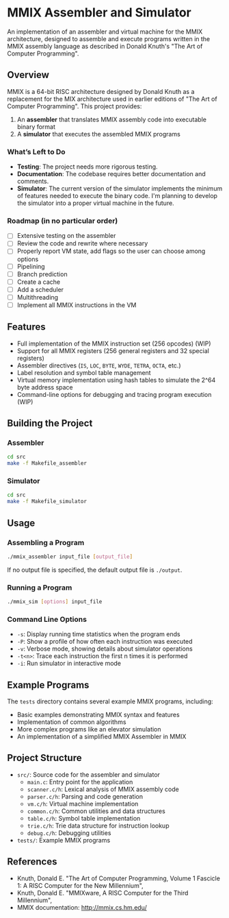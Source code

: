 # MMIX Assembler and Simulator
An implementation of an assembler and virtual machine for the MMIX architecture, designed to assemble and execute programs written in the MMIX assembly language as described in Donald Knuth's "The Art of Computer Programming".

## Overview

MMIX is a 64-bit RISC architecture designed by Donald Knuth as a replacement for the MIX architecture used in earlier editions of "The Art of Computer Programming". This project provides:

1. An **assembler** that translates MMIX assembly code into executable binary format
2. A **simulator** that executes the assembled MMIX programs

### What’s Left to Do
- **Testing**: The project needs more rigorous testing.
- **Documentation**: The codebase requires better documentation and comments.
- **Simulator**: The current version of the simulator implements the minimum of features needed to execute the binary code. I'm planning to develop the simulator into a proper virtual machine in the future.

### Roadmap (in no particular order)
- [ ] Extensive testing on the assembler
- [ ] Review the code and rewrite where necessary
- [ ] Properly report VM state, add flags so the user can choose among options
- [ ] Pipelining
- [ ] Branch prediction
- [ ] Create a cache
- [ ] Add a scheduler
- [ ] Multithreading
- [ ] Implement all MMIX instructions in the VM

## Features

- Full implementation of the MMIX instruction set (256 opcodes) (WIP)
- Support for all MMIX registers (256 general registers and 32 special registers)
- Assembler directives (`IS`, `LOC`, `BYTE`, `WYDE`, `TETRA`, `OCTA`, etc.)
- Label resolution and symbol table management
- Virtual memory implementation using hash tables to simulate the 2^64 byte address space
- Command-line options for debugging and tracing program execution (WIP)

## Building the Project

### Assembler

```bash
cd src
make -f Makefile_assembler
```

### Simulator

```bash
cd src
make -f Makefile_simulator
```

## Usage

### Assembling a Program

```bash
./mmix_assembler input_file [output_file]
```

If no output file is specified, the default output file is `./output`.

### Running a Program

```bash
./mmix_sim [options] input_file
```

### Command Line Options

- `-s`: Display running time statistics when the program ends
- `-P`: Show a profile of how often each instruction was executed
- `-v`: Verbose mode, showing details about simulator operations
- `-t<n>`: Trace each instruction the first n times it is performed
- `-i`: Run simulator in interactive mode

## Example Programs

The `tests` directory contains several example MMIX programs, including:

- Basic examples demonstrating MMIX syntax and features
- Implementation of common algorithms
- More complex programs like an elevator simulation
- An implementation of a simplified MMIX Assembler in MMIX

## Project Structure

- `src/`: Source code for the assembler and simulator
  - `main.c`: Entry point for the application
  - `scanner.c/h`: Lexical analysis of MMIX assembly code
  - `parser.c/h`: Parsing and code generation
  - `vm.c/h`: Virtual machine implementation
  - `common.c/h`: Common utilities and data structures
  - `table.c/h`: Symbol table implementation
  - `trie.c/h`: Trie data structure for instruction lookup
  - `debug.c/h`: Debugging utilities
- `tests/`: Example MMIX programs

## References

- Knuth, Donald E. "The Art of Computer Programming, Volume 1 Fascicle 1: A RISC Computer for the New Millennium",
- Knuth, Donald E. "MMIXware, A RISC Computer for the Third Millennium",
- MMIX documentation: http://mmix.cs.hm.edu/
